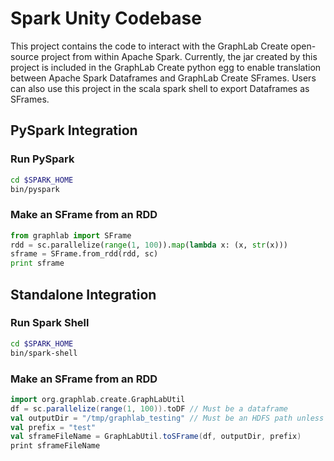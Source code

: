 # Spark Unity Codebase
This project contains the code to interact with the GraphLab Create open-source project from within Apache Spark.  Currently, the jar created by this project is included in the GraphLab Create python egg to enable translation between Apache Spark Dataframes and GraphLab Create SFrames.  Users can also use this project in the scala spark shell to export Dataframes as SFrames.

## PySpark Integration 
### Run PySpark
```bash
cd $SPARK_HOME
bin/pyspark
```
### Make an SFrame from an RDD
```python
from graphlab import SFrame
rdd = sc.parallelize(range(1, 100)).map(lambda x: (x, str(x)))
sframe = SFrame.from_rdd(rdd, sc)
print sframe
```

## Standalone Integration 
### Run Spark Shell
```bash
cd $SPARK_HOME
bin/spark-shell
```
### Make an SFrame from an RDD
```scala
import org.graphlab.create.GraphLabUtil
df = sc.parallelize(range(1, 100)).toDF // Must be a dataframe
val outputDir = "/tmp/graphlab_testing" // Must be an HDFS path unless running in local mode
val prefix = "test"
val sframeFileName = GraphLabUtil.toSFrame(df, outputDir, prefix)
print sframeFileName
```
